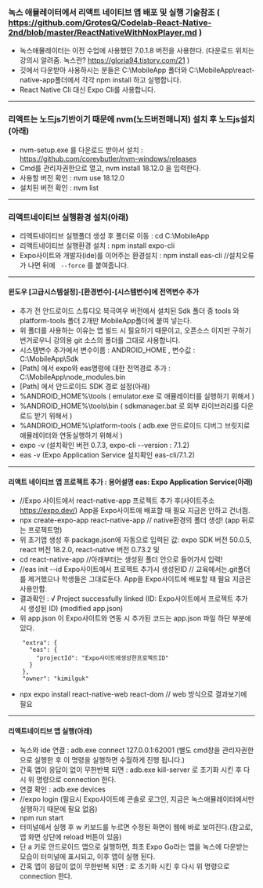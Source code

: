 ### 녹스 애뮬레이터에서 리액트 네이티브 앱 배포 및 실행 기술참조 ( https://github.com/GrotesQ/Codelab-React-Native-2nd/blob/master/ReactNativeWithNoxPlayer.md )
- 녹스애뮬레이터는 이전 수업에 사용했던 7.0.1.8 버전을 사용한다. (다운로드 위치는 강의시 알려줌. 녹스란? https://gloria94.tistory.com/21 )
- 깃에서 다운받아 사용하시는 분들은 C:\MobileApp 폴더와 C:\MobileApp\react-native-app폴더에서 각각 npm install 하고 실행합니다.
- React Native Cli 대신 Expo Cli를 사용합니다.
------------------------------------------------------------------------------------------------------
### 리액트는 노드js기반이기 때문에 nvm(노드버전매니저) 설치 후 노드js설치(아래)
- nvm-setup.exe 를 다운로드 받아서 설치 : https://github.com/coreybutler/nvm-windows/releases
- Cmd를 관리자권한으로 열고, nvm install 18.12.0 을 입력한다.
- 사용할 버전 확인 : nvm use 18.12.0
- 설치된 버전 확인 : nvm list
------------------------------------------------------------------------------------------------------
### 리액트네이티브 실행환경 설치(아래)
- 리액트네이티브 실행폴더 생성 후 폴더로 이동 : cd C:\MobileApp
- 리액트네이티브 실행환경 설치 : npm install expo-cli
- Expo사이트와 개발자(ide)를 이어주는 환경설치 : npm install eas-cli //설치오류가 나면 뒤에 ` --force` 를 붙여줍니다.
------------------------------------------------------------------------------------------------------
#### 윈도우 [고급시스템설정]-[환경변수]-[시스템변수]에 전역변수 추가
- 추가 전 안드로이드 스튜디오 븍극여우 버전에서 설치된 Sdk 폴더 중 tools 와 platform-tools 폴더 2개만 MobileApp폴더에 붙여 넣는다.
- 위 폴더를 사용하는 이유는 앱 빌드 시 필요하기 때문이고, 오픈소스 이지만 구하기 번거로우니 강의용 git 소스의 폴더를 그대로 사용합니다.
- 시스템변수 추가에서 변수이름 : ANDROID_HOME , 변수값 : C:\MobileApp\Sdk
- [Path] 에서 expo와 eas명령에 대한 전역경로 추가 : C:\MobileApp\node_modules\.bin
- [Path] 에서 안드로이드 SDK 경로 설정(아래)
- %ANDROID_HOME%\tools ( emulator.exe 로 애뮬레이터를 실행하기 위해서 )
- %ANDROID_HOME%\tools\bin ( sdkmanager.bat 로 외부 라이브러리를 다운로드 받기 위해서 )
- %ANDROID_HOME%\platform-tools ( adb.exe 안드로이드 디버그 브릿지로 애뮬레이터와 연동실행하기 위해서 )
- expo -v (설치확인 버전 0.7.3, expo-cli --version : 7.1.2)
- eas -v (Expo Application Service 설치확인 eas-cli/7.1.2)
------------------------------------------------------------------------------------------------------
#### 리액트 네이티브 앱 프로젝트 추가 : 용어설명 eas: Expo Application Service(아래)
- //Expo 사이트에서 react-native-app 프로젝트 추가 후(사이트주소 https://expo.dev/) App을 Expo사이트에 배포할 때 필요 지금은 안하고 건너띔.
- npx create-expo-app react-native-app // native환경의 폴더 생성! (app 뒤로는 프로젝트명)
- 위 초기앱 생성 후 package.json에 자동으로 입력된 값:  expo SDK 버전 50.0.5, react 버전 18.2.0, react-native 버전 0.73.2 및
- cd react-native-app //아래부터는 생성된 폴더 안으로 들어가서 입력!
- //eas init --id Expo사이트에서 프로젝트 추가시 생성된ID // 교육에서는.git폴더를 제거했으나 학생들은 그대로둔다. App을 Expo사이트에 배포할 때 필요 지금은 사용안함.
- 결과확인 : √ Project successfully linked (ID: Expo사이트에서 프로젝트 추가 시 생성된 ID) (modified app.json)
- 위 app.json 이 Expo사이트와 연동 시 추가된 코드는 app.json 파일 하단 부분에 있다.

```,
    "extra": {
      "eas": {
        "projectId": "Expo사이트에생성한프로젝트ID"
      }
    },
    "owner": "kimilguk"
```
- npx expo install react-native-web react-dom // web 방식으로 결과보기에 필요
------------------------------------------------------------------------------------------------------
#### 리액트네이티브 앱 실행(아래) 
- 녹스와 ide 연결 : adb.exe connect 127.0.0.1:62001 (별도 cmd창을 관리자권한으로 실행한 후 이 명령을 실행하면 수월하게 진행 됩니다.)
- 간혹 앱이 응답이 없이 무한반복 되면 : adb.exe kill-server 로 초기화 시킨 후 다시 위 명령으로 connection 한다.
- 연결 확인 : adb.exe devices
- //expo login (필요시 Expo사이트에 콘솔로 로그인, 지금은 녹스애뮬레이터에서만 실행하기 때문에 필요 없음)
- npm run start 
- 터미널에서 실행 후 w 키보드를 누르면 수정된 화면이 웹에 바로 보여진다.(참고로, 앱 화면 상단에 reload 버튼이 있음)
- 단 a 키로 안드로이드 앱으로 실행하면, 최초 Expo Go라는 앱을 녹스에 다운받는 모습이 터미널에 표시되고, 이후 앱이 실행 된다.
- 간혹 앱이 응답이 없이 무한반복 되면 :  로 초기화 시킨 후 다시 위 명령으로 connection 한다.
